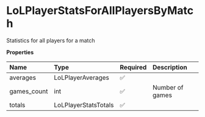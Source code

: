 # LoLPlayerStatsForAllPlayersByMatch

Statistics for all players for a match

**Properties**

| Name        | Type                 | Required | Description     |
| :---------- | :------------------- | :------- | :-------------- |
| averages    | LoLPlayerAverages    | ✅       |                 |
| games_count | int                  | ✅       | Number of games |
| totals      | LoLPlayerStatsTotals | ✅       |                 |

<!-- This file was generated by liblab | https://liblab.com/ -->
